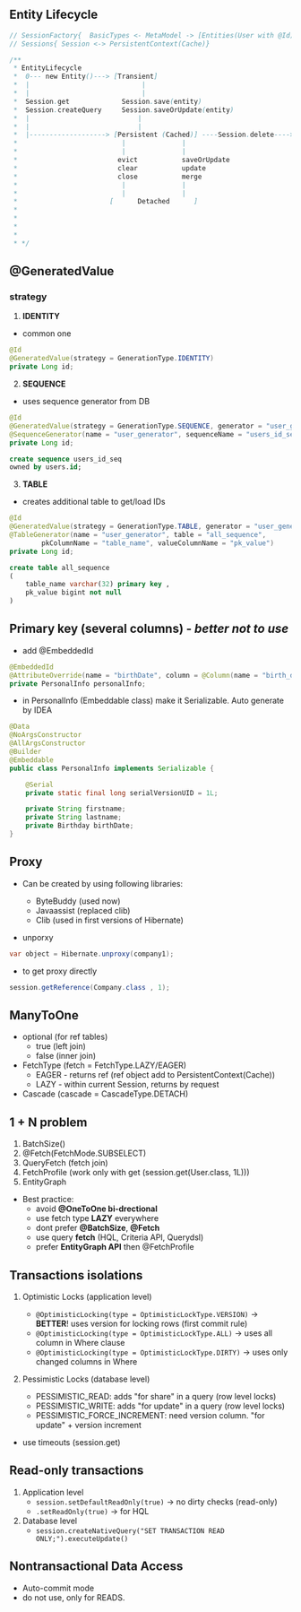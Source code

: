 ## Entity Lifecycle

```java
// SessionFactory{  BasicTypes <- MetaModel -> [Entities(User with @Id)  -->  Entity Persisters(EntityPersister responsible for CRUD)] -> CRUD }
// Sessions{ Session <-> PersistentContext(Cache)}
```


```java
/**
 * EntityLifecycle
 *  0--- new Entity()---> [Transient]
 *  |                            |
 *  |                            |
 *  Session.get             Session.save(entity)
 *  Session.createQuery     Session.saveOrUpdate(entity)
 *  |                           |
 *  |                           |
 *  |-------------------> [Persistent (Cached)] ----Session.delete----> [Removed]
 *                          |              |
 *                          |              |
 *                         evict           saveOrUpdate
 *                         clear           update
 *                         close           merge
 *                          |              |
 *                          |              |
 *                       [      Detached      ]
 *
 *
 *
 *
 * */
```

##  @GeneratedValue
### strategy
1. **IDENTITY** 
- common one
``` java
@Id
@GeneratedValue(strategy = GenerationType.IDENTITY)
private Long id;
```
2. **SEQUENCE** 
- uses sequence generator from DB
```java
@Id
@GeneratedValue(strategy = GenerationType.SEQUENCE, generator = "user_generator")
@SequenceGenerator(name = "user_generator", sequenceName = "users_id_seq", allocationSize = 1)
private Long id;
```
```sql
create sequence users_id_seq
owned by users.id;
```
3. **TABLE** 
- creates additional table to get/load IDs
```java
@Id
@GeneratedValue(strategy = GenerationType.TABLE, generator = "user_generator")
@TableGenerator(name = "user_generator", table = "all_sequence",
        pkColumnName = "table_name", valueColumnName = "pk_value")
private Long id;
```
```sql
create table all_sequence
(
    table_name varchar(32) primary key ,
    pk_value bigint not null
)
```

## Primary key (several columns) - _better not to use_

* add @EmbeddedId
```java
@EmbeddedId
@AttributeOverride(name = "birthDate", column = @Column(name = "birth_date"))
private PersonalInfo personalInfo;
```
* in PersonalInfo (Embeddable class) make it Serializable. Auto generate by IDEA
```java
@Data
@NoArgsConstructor
@AllArgsConstructor
@Builder
@Embeddable
public class PersonalInfo implements Serializable {

    @Serial
    private static final long serialVersionUID = 1L;

    private String firstname;
    private String lastname;
    private Birthday birthDate;
}
```

## Proxy
* Can be created by using following libraries:
  * ByteBuddy (used now)
  * Javaassist (replaced clib)
  * Clib (used in first versions of Hibernate)

* unporxy
```java
var object = Hibernate.unproxy(company1);
```

* to get proxy directly 
```java
session.getReference(Company.class , 1);
```


## ManyToOne
* optional (for ref tables)
  * true (left join) 
  * false (inner join)
* FetchType (fetch = FetchType.LAZY/EAGER)
  * EAGER - returns ref (ref object add to PersistentContext(Cache))
  * LAZY - within current Session, returns by request
* Cascade (cascade = CascadeType.DETACH) 

## 1 + N problem
1. BatchSize()
2. @Fetch(FetchMode.SUBSELECT)
3. QueryFetch (fetch join)
4. FetchProfile (work only with get (session.get(User.class, 1L)))
5. EntityGraph

* Best practice:
  * avoid **@OneToOne bi-drectional**
  * use fetch type **LAZY** everywhere
  * dont prefer **@BatchSize**, **@Fetch**
  * use query **fetch** (HQL, Criteria API, Querydsl)
  * prefer **EntityGraph API** then @FetchProfile

## Transactions isolations
1. Optimistic Locks (application level)
   * `@OptimisticLocking(type = OptimisticLockType.VERSION)` -> **BETTER**! uses version for locking rows (first commit rule)
   * `@OptimisticLocking(type = OptimisticLockType.ALL)` -> uses all column in Where clause
   * `@OptimisticLocking(type = OptimisticLockType.DIRTY)` -> uses only changed columns in Where

2. Pessimistic Locks (database level)
   * PESSIMISTIC_READ: adds "for share" in a query (row level locks) 
   * PESSIMISTIC_WRITE: adds "for update" in a query (row level locks) 
   * PESSIMISTIC_FORCE_INCREMENT: need version column. "for update" + version increment

* use timeouts (session.get)

## Read-only transactions
1. Application level
   * `session.setDefaultReadOnly(true)`   -> no dirty checks (read-only)
   * `.setReadOnly(true)` -> for HQL
2. Database level
   * `session.createNativeQuery("SET TRANSACTION READ ONLY;").executeUpdate()` 

## Nontransactional Data Access
* Auto-commit mode
* do not use, only for READS. 